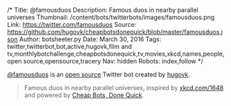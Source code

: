 /*
Title: @famousduos
Description: Famous duos in nearby parallel universes
Thumbnail: /content/bots/twitterbots/images/famousduos.png
Link: https://twitter.com/famousduos
Source: https://github.com/hugovk/cheapbotsdonequick/blob/master/famousduos.json
Author: botsheeter.py
Date: March 30, 2016
Tags: twitter,twitterbot,bot,active,hugovk,film and tv,monthlybotchallenge,cheapbotsdonequick,tv,movies,xkcd,names,people,open source,opensource,tracery
Nav: hidden
Robots: index,follow
*/

[@famousduos](https://twitter.com/famousduos) is an [open source](https://github.com/hugovk/cheapbotsdonequick/blob/master/famousduos.json) Twitter bot created by [hugovk](https://twitter.com/hugovk). 

> Famous duos in nearby parallel universes, inspired by [xkcd.com/1648](https://xkcd.com/1648) and powered by [Cheap Bots, Done Quick](http://cheapbotsdonequick.com).
